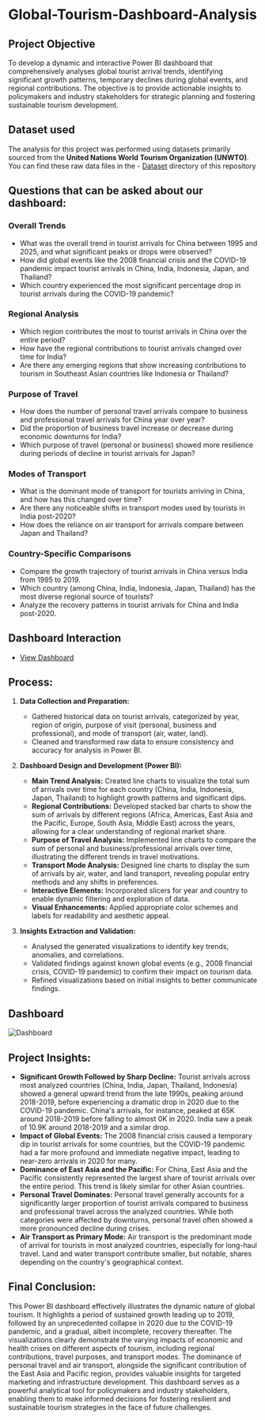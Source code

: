 # Global-Tourism-Dashboard-Analysis
## Project Objective
To develop a dynamic and interactive Power BI dashboard that comprehensively analyses global tourist arrival trends, identifying significant growth patterns, temporary declines during global events, and regional contributions. The objective is to provide actionable insights to policymakers and industry stakeholders for strategic planning and fostering sustainable tourism development.
## Dataset used 
The analysis for this project was performed using datasets primarily sourced from the **United Nations World Tourism Organization (UNWTO)**. You can find these raw data files in the - <a href="unwto-all-data.xlsx">Dataset</a>  directory of this repository

## Questions that can be asked about our dashboard:

### Overall Trends
* What was the overall trend in tourist arrivals for China between 1995 and 2025, and what significant peaks or drops were observed?
* How did global events like the 2008 financial crisis and the COVID-19 pandemic impact tourist arrivals in China, India, Indonesia, Japan, and Thailand?
* Which country experienced the most significant percentage drop in tourist arrivals during the COVID-19 pandemic?

### Regional Analysis
* Which region contributes the most to tourist arrivals in China over the entire period?
* How have the regional contributions to tourist arrivals changed over time for India?
* Are there any emerging regions that show increasing contributions to tourism in Southeast Asian countries like Indonesia or Thailand?

### Purpose of Travel
* How does the number of personal travel arrivals compare to business and professional travel arrivals for China year over year?
* Did the proportion of business travel increase or decrease during economic downturns for India?
* Which purpose of travel (personal or business) showed more resilience during periods of decline in tourist arrivals for Japan?

### Modes of Transport
* What is the dominant mode of transport for tourists arriving in China, and how has this changed over time?
* Are there any noticeable shifts in transport modes used by tourists in India post-2020?
* How does the reliance on air transport for arrivals compare between Japan and Thailand?

### Country-Specific Comparisons
* Compare the growth trajectory of tourist arrivals in China versus India from 1995 to 2019.
* Which country (among China, India, Indonesia, Japan, Thailand) has the most diverse regional source of tourists?
* Analyze the recovery patterns in tourist arrivals for China and India post-2020.

## Dashboard Interaction
- <a href="Dashboard.jpeg">View Dashboard</a>

## Process:

1.  **Data Collection and Preparation:**
    * Gathered historical data on tourist arrivals, categorized by year, region of origin, purpose of visit (personal, business and professional), and mode of transport (air, water, land).
    * Cleaned and transformed raw data to ensure consistency and accuracy for analysis in Power BI.

2.  **Dashboard Design and Development (Power BI):**
    * **Main Trend Analysis:** Created line charts to visualize the total sum of arrivals over time for each country (China, India, Indonesia, Japan, Thailand) to highlight growth patterns and significant dips.
    * **Regional Contributions:** Developed stacked bar charts to show the sum of arrivals by different regions (Africa, Americas, East Asia and the Pacific, Europe, South Asia, Middle East) across the years, allowing for a clear understanding of regional market share.
    * **Purpose of Travel Analysis:** Implemented line charts to compare the sum of personal and business/professional arrivals over time, illustrating the different trends in travel motivations.
    * **Transport Mode Analysis:** Designed line charts to display the sum of arrivals by air, water, and land transport, revealing popular entry methods and any shifts in preferences.
    * **Interactive Elements:** Incorporated slicers for year and country to enable dynamic filtering and exploration of data.
    * **Visual Enhancements:** Applied appropriate color schemes and labels for readability and aesthetic appeal.

3.  **Insights Extraction and Validation:**
    * Analysed the generated visualizations to identify key trends, anomalies, and correlations.
    * Validated findings against known global events (e.g., 2008 financial crisis, COVID-19 pandemic) to confirm their impact on tourism data.
    * Refined visualizations based on initial insights to better communicate findings.

## Dashboard
![Dashboard](https://github.com/user-attachments/assets/4c9b9647-cb95-4450-8abd-ad9b46f9e517)

## Project Insights:

* **Significant Growth Followed by Sharp Decline:** Tourist arrivals across most analyzed countries (China, India, Japan, Thailand, Indonesia) showed a general upward trend from the late 1990s, peaking around 2018-2019, before experiencing a dramatic drop in 2020 due to the COVID-19 pandemic. China's arrivals, for instance, peaked at 65K around 2018-2019 before falling to almost 0K in 2020. India saw a peak of 10.9K around 2018-2019 and a similar drop.
* **Impact of Global Events:** The 2008 financial crisis caused a temporary dip in tourist arrivals for some countries, but the COVID-19 pandemic had a far more profound and immediate negative impact, leading to near-zero arrivals in 2020 for many.
* **Dominance of East Asia and the Pacific:** For China, East Asia and the Pacific consistently represented the largest share of tourist arrivals over the entire period. This trend is likely similar for other Asian countries.
* **Personal Travel Dominates:** Personal travel generally accounts for a significantly larger proportion of tourist arrivals compared to business and professional travel across the analyzed countries. While both categories were affected by downturns, personal travel often showed a more pronounced decline during crises.
* **Air Transport as Primary Mode:** Air transport is the predominant mode of arrival for tourists in most analyzed countries, especially for long-haul travel. Land and water transport contribute smaller, but notable, shares depending on the country's geographical context.

## Final Conclusion:

This Power BI dashboard effectively illustrates the dynamic nature of global tourism. It highlights a period of sustained growth leading up to 2019, followed by an unprecedented collapse in 2020 due to the COVID-19 pandemic, and a gradual, albeit incomplete, recovery thereafter. The visualizations clearly demonstrate the varying impacts of economic and health crises on different aspects of tourism, including regional contributions, travel purposes, and transport modes. The dominance of personal travel and air transport, alongside the significant contribution of the East Asia and Pacific region, provides valuable insights for targeted marketing and infrastructure development. This dashboard serves as a powerful analytical tool for policymakers and industry stakeholders, enabling them to make informed decisions for fostering resilient and sustainable tourism strategies in the face of future challenges.



